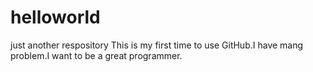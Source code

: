 # helloworld
just another respository
This is my first time to use GitHub.I have mang problem.I want to be a great programmer.
